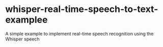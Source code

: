 # whisper-real-time-speech-to-text-examplee
A simple example to implement real-time speech recognition using the Whisper speech 
